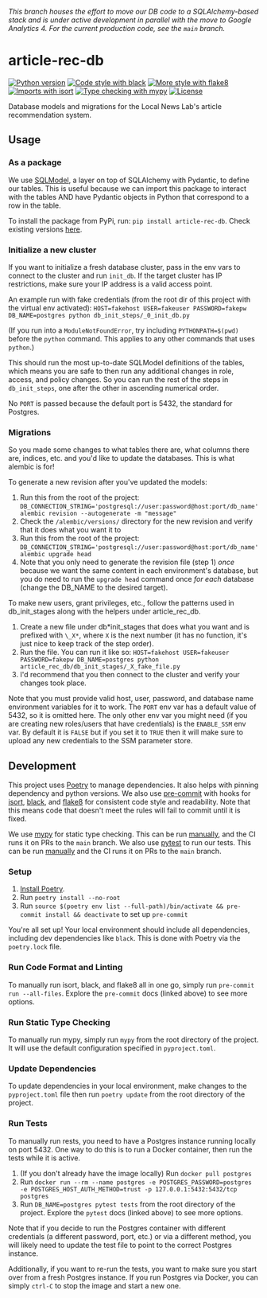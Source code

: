 _This branch houses the effort to move our DB code to a SQLAlchemy-based stack and is under active development in parallel with the move to Google Analytics 4. For the current production code, see the `main` branch._

# article-rec-db

<!-- [![Release](https://img.shields.io/github/v/release/LocalAtBrown/article-rec-db)](https://img.shields.io/github/v/release/LocalAtBrown/article-rec-db) -->
<!-- [![Build status](https://img.shields.io/github/workflow/status/LocalAtBrown/article-rec-db/merge-to-main)](https://img.shields.io/github/workflow/status/LocalAtBrown/article-rec-db/merge-to-main) -->

[![Python version](https://img.shields.io/badge/python_version-3.9-blue)](https://github.com/psf/black)
[![Code style with black](https://img.shields.io/badge/code_style-black-000000.svg)](https://github.com/psf/black)
[![More style with flake8](https://img.shields.io/badge/code_style-flake8-blue)](https://flake8.pycqa.org)
[![Imports with isort](https://img.shields.io/badge/%20imports-isort-blue)](https://pycqa.github.io/isort/)
[![Type checking with mypy](https://img.shields.io/badge/type_checker-mypy-blue)](https://mypy.readthedocs.io)
[![License](https://img.shields.io/github/license/LocalAtBrown/article-rec-db)](https://img.shields.io/github/license/LocalAtBrown/article-rec-db)

Database models and migrations for the Local News Lab's article recommendation system.

## Usage

### As a package

We use [SQLModel](https://sqlmodel.tiangolo.com/), a layer on top of SQLAlchemy with Pydantic, to define our tables.
This is useful because we can import this package to interact with the tables AND have Pydantic objects in Python
that correspond to a row in the table.

To install the package from PyPi, run: `pip install article-rec-db`. Check existing versions
[here](https://pypi.org/project/article-rec-db/).

### Initialize a new cluster

If you want to initialize a fresh database cluster, pass in the env vars to connect to the cluster and run `init_db`.
If the target cluster has IP restrictions, make sure your IP address is a valid access point.

An example run with fake credentials (from the root dir of this project with the virtual env
activated):
`HOST=fakehost USER=fakeuser PASSWORD=fakepw DB_NAME=postgres python db_init_steps/_0_init_db.py`

(If you run into a `ModuleNotFoundError`, try including `PYTHONPATH=$(pwd)` before the `python` command. This applies to any other commands that uses `python`.)

This should run the most up-to-date SQLModel definitions of the tables, which means you are
safe to then run any additional changes in role, access, and policy changes. So you can
run the rest of the steps in `db_init_steps`, one after the other in ascending numerical order.

No `PORT` is passed because the default port is 5432, the standard for Postgres.

### Migrations

So you made some changes to what tables there are, what columns there are, indices, etc. and you'd like to
update the databases. This is what alembic is for!

To generate a new revision after you've updated the models:

1. Run this from the root of the project: `DB_CONNECTION_STRING='postgresql://user:password@host:port/db_name' alembic revision --autogenerate -m "message"`
2. Check the `/alembic/versions/` directory for the new revision and verify that it does what you want it to
3. Run this from the root of the project: `DB_CONNECTION_STRING='postgresql://user:password@host:port/db_name' alembic upgrade head`
4. Note that you only need to generate the revision file (step 1) _once_ because we want the same content in each environment's database, but you do need to run the `upgrade head` command once _for each_ database (change the DB_NAME to the desired target).

To make new users, grant privileges, etc., follow the patterns used in db_init_stages along with the
helpers under article_rec_db.

1. Create a new file under db*init_stages that does what you want and is prefixed with `\_X*`, where `X` is the next number (it has no function, it's just nice to keep track of the step order).
2. Run the file. You can run it like so: `HOST=fakehost USER=fakeuser PASSWORD=fakepw DB_NAME=postgres python article_rec_db/db_init_stages/_X_fake_file.py`
3. I'd recommend that you then connect to the cluster and verify your changes took place.

Note that you must provide valid host, user, password, and database name environment variables for it to work. The `PORT`
env var has a default value of 5432, so it is omitted here. The only other env var you might need
(if you are creating new roles/users that have credentials) is the `ENABLE_SSM` env var. By default
it is `FALSE` but if you set it to `TRUE` then it will make sure to upload any new credentials to the
SSM parameter store.

## Development

This project uses [Poetry](https://python-poetry.org/) to manage dependencies. It also helps with pinning dependency and python
versions. We also use [pre-commit](https://pre-commit.com/) with hooks for [isort](https://pycqa.github.io/isort/),
[black](https://github.com/psf/black), and [flake8](https://flake8.pycqa.org/en/latest/) for consistent code style and
readability. Note that this means code that doesn't meet the rules will fail to commit until it is fixed.

We use [mypy](https://mypy.readthedocs.io/en/stable/index.html) for static type checking. This can be run [manually](#run-static-type-checking),
and the CI runs it on PRs to the `main` branch. We also use [pytest](https://docs.pytest.org/en/7.2.x/) to run our tests.
This can be run [manually](#run-tests) and the CI runs it on PRs to the `main` branch.

### Setup

1. [Install Poetry](https://python-poetry.org/docs/#installation).
2. Run `poetry install --no-root`
3. Run `source $(poetry env list --full-path)/bin/activate && pre-commit install && deactivate` to set up `pre-commit`

You're all set up! Your local environment should include all dependencies, including dev dependencies like `black`.
This is done with Poetry via the `poetry.lock` file.

### Run Code Format and Linting

To manually run isort, black, and flake8 all in one go, simply run `pre-commit run --all-files`. Explore the `pre-commit` docs (linked above)
to see more options.

### Run Static Type Checking

To manually run mypy, simply run `mypy` from the root directory of the project. It will use the default configuration
specified in `pyproject.toml`.

### Update Dependencies

To update dependencies in your local environment, make changes to the `pyproject.toml` file then run `poetry update` from the root directory of the project.

### Run Tests

To manually run rests, you need to have a Postgres instance running locally on port 5432. One way to do this
is to run a Docker container, then run the tests while it is active.

1. (If you don't already have the image locally) Run `docker pull postgres`
2. Run `docker run --rm --name postgres -e POSTGRES_PASSWORD=postgres -e POSTGRES_HOST_AUTH_METHOD=trust -p 127.0.0.1:5432:5432/tcp postgres`
3. Run `DB_NAME=postgres pytest tests` from the root directory of the project. Explore the `pytest` docs (linked above)
   to see more options.

Note that if you decide to run the Postgres container with different credentials (a different password, port, etc.) or
via a different method, you will likely need to update the test file to point to the correct Postgres instance.

Additionally, if you want to re-run the tests, you want to make sure you start over from a fresh Postgres
instance. If you run Postgres via Docker, you can simply `ctrl-C` to stop the image and start a new one.
